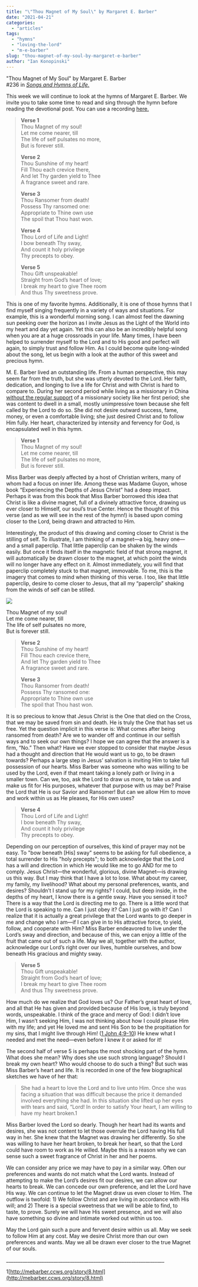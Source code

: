 ```yaml
---
title: "\"Thou Magnet of My Soul\" by Margaret E. Barber"
date: "2021-04-21"
categories: 
  - "articles"
tags: 
  - "hymns"
  - "loving-the-lord"
  - "m-e-barber"
slug: "thou-magnet-of-my-soul-by-margaret-e-barber"
author: "Ian Konopinski"
---
```


"Thou Magnet of My Soul" by Margaret E. Barber  
#236 in _[Songs and Hymns of Life.](https://www.asweetsavor.org/songs-hymns-of-life/)_

This week we will continue to look at the hymns of Margaret E. Barber. We invite you to take some time to read and sing through the hymn before reading the devotional post. You can use a recording [here.](https://www.hymnal.net/en/hymn/h/356)

> **Verse 1**  
> Thou Magnet of my soul!   
> Let me come nearer, till   
> The life of self pulsates no more,   
> But is forever still. 
> 
> **Verse 2**  
> Thou Sunshine of my heart!   
> Fill Thou each crevice there,   
> And let Thy garden yield to Thee   
> A fragrance sweet and rare. 
> 
> **Verse 3**  
> Thou Ransomer from death!   
> Possess Thy ransomed one:   
> Appropriate to Thine own use   
> The spoil that Thou hast won. 
> 
> **Verse 4**  
> Thou Lord of Life and Light!   
> I bow beneath Thy sway,   
> And count it holy privilege   
> Thy precepts to obey. 
> 
> **Verse 5**  
> Thou Gift unspeakable!   
> Straight from God’s heart of love;   
> I break my heart to give Thee room   
> And thus Thy sweetness prove.

This is one of my favorite hymns. Additionally, it is one of those hymns that I find myself singing frequently in a variety of ways and situations. For example, this is a wonderful morning song. I can almost feel the dawning sun peeking over the horizon as I invite Jesus as the Light of the World into my heart and day yet again. Yet this can also be an incredibly helpful song when you are at a huge crossroads in your life. Many times, I have been helped to surrender myself to the Lord and to His good and perfect will again, to simply trust and follow Him. As I could become quite long-winded about the song, let us begin with a look at the author of this sweet and precious hymn.

M. E. Barber lived an outstanding life. From a human perspective, this may seem far from the truth, but she was utterly devoted to the Lord. Her faith, dedication, and longing to live a life for Christ and with Christ is hard to compare to. During her second period while living as a missionary in China [without the regular support](https://heritage.asweetsavor.org/financial-support) of a missionary society like her first period; she was content to dwell in a small, mostly unimpressive town because she felt called by the Lord to do so. She did not desire outward success, fame, money, or even a comfortable living; she just desired Christ and to follow Him fully. Her heart, characterized by intensity and fervency for God, is encapsulated well in this hymn.

> **Verse 1**  
> Thou Magnet of my soul!   
> Let me come nearer, till   
> The life of self pulsates no more,   
> But is forever still. 

Miss Barber was deeply affected by a host of Christian writers, many of whom had a focus on inner life. Among these was Madame Guyon, whose book “Experiencing the Depths of Jesus Christ” had a deep impact. Perhaps it was from this book that Miss Barber borrowed this idea that Christ is like a divine magnet, full of a divinely attractive force, drawing us ever closer to Himself, our soul’s true Center. Hence the thought of this verse (and as we will see in the rest of the hymn!) is based upon coming closer to the Lord, being drawn and attracted to Him. 

Interestingly, the product of this drawing and coming closer to Christ is the stilling of self. To illustrate, I am thinking of a magnet—a big, heavy one—and a small paperclip. That little paperclip can be shaken by the winds easily. But once it finds itself in the magnetic field of that strong magnet, it will automatically be drawn closer to the magnet, at which point the winds will no longer have any effect on it. Almost immediately, you will find that paperclip completely stuck to that magnet, immovable. To me, this is the imagery that comes to mind when thinking of this verse. I too, like that little paperclip, desire to come closer to Jesus, that all my “paperclip” shaking from the winds of self can be stilled.

![](https://www.asweetsavor.org/wp-content/uploads/Thou-Magnet-of-My-Soul_Joyce-Chen-976x632.jpg)

Thou Magnet of my soul!   
Let me come nearer, till   
The life of self pulsates no more,   
But is forever still.

> **Verse 2**  
> Thou Sunshine of my heart!   
> Fill Thou each crevice there,   
> And let Thy garden yield to Thee   
> A fragrance sweet and rare. 
> 
> **Verse 3**  
> Thou Ransomer from death!   
> Possess Thy ransomed one:   
> Appropriate to Thine own use   
> The spoil that Thou hast won. 

It is so precious to know that Jesus Christ is the One that died on the Cross, that we may be saved from sin and death. He is truly the One that has set us free. Yet the question implicit in this verse is: What comes after being ransomed from death? Are we to wander off and continue in our selfish ways and to seek our own things? I hope we can agree that the answer is a firm, “No.” Then what? Have we ever stopped to consider that maybe Jesus had a thought and direction that He would want us to go, to be drawn towards? Perhaps a large step in Jesus’ salvation is inviting Him to take full possession of our hearts. Miss Barber was someone who was willing to be used by the Lord, even if that meant taking a lonely path or living in a smaller town. Can we, too, ask the Lord to draw us more, to take us and make us fit for His purposes, whatever that purpose with us may be? Praise the Lord that He is our Savior and Ransomer! But can we allow Him to move and work within us as He pleases, for His own uses?

> **Verse 4**  
> Thou Lord of Life and Light!   
> I bow beneath Thy sway,   
> And count it holy privilege   
> Thy precepts to obey. 

Depending on our perception of ourselves, this kind of prayer may not be easy. To "bow beneath \[His\] sway" seems to be asking for full obedience, a total surrender to His "holy precepts"; to both acknowledge that the Lord has a will and direction in which He would like me to go AND for me to comply. Jesus Christ—the wonderful, glorious, divine Magnet—is drawing us this way. But I may think that I have a lot to lose. What about my career, my family, my livelihood? What about my personal preferences, wants, and desires? Shouldn’t I stand up for my rights? I could, but deep inside, in the depths of my heart, I know there is a gentle sway. Have you sensed it too? There is a way that the Lord is directing me to go. There is a little word that the Lord is speaking to me. Can I just obey it? Can I just go with it? Can I realize that it is actually a great privilege that the Lord wants to go deeper in me and change who I am—if I can give in to His attractive force, to yield, follow, and cooperate with Him? Miss Barber endeavored to live under the Lord’s sway and direction, and because of this, we can enjoy a little of the fruit that came out of such a life. May we all, together with the author, acknowledge our Lord’s right over our lives, humble ourselves, and bow beneath His gracious and mighty sway.

> **Verse 5**  
> Thou Gift unspeakable!   
> Straight from God’s heart of love;   
> I break my heart to give Thee room   
> And thus Thy sweetness prove.

How much do we realize that God loves us? Our Father’s great heart of love, and all that He has given and provided because of His love, is truly beyond words, unspeakable. I think of the grace and mercy of God: I didn’t love Him, I wasn’t seeking Him, I was not thinking about how I could please Him with my life; and yet He loved me and sent His Son to be the propitiation for my sins, that I might live through Him! ([1 John 4:9-10](https://www.biblegateway.com/passage/?search=1+John+4%3A9-10&version=ESV)) He knew what I needed and met the need—even before I knew it or asked for it!

The second half of verse 5 is perhaps the most shocking part of the hymn. What does she mean? Why does she use such strong language? Should I break my own heart? Who would choose to do such a thing? But such was Miss Barber’s heart and life. It is recorded in one of the few biographical sketches we have of her that:

> She had a heart to love the Lord and to live unto Him. Once she was facing a situation that was difficult because the price it demanded involved everything she had. In this situation she lifted up her eyes with tears and said, “Lord! In order to satisfy Your heart, I am willing to have my heart broken.1

Miss Barber loved the Lord so dearly. Though her heart had its wants and desires, she was not content to let those overrule the Lord having His full way in her. She knew that the Magnet was drawing her differently. So she was willing to have her heart broken, to break her heart, so that the Lord could have room to work as He willed. Maybe this is a reason why we can sense such a sweet fragrance of Christ in her and her poems.

We can consider any price we may have to pay in a similar way. Often our preferences and wants do not match what the Lord wants. Instead of attempting to make the Lord’s desires fit our desires, we can allow our hearts to break. We can concede our own preference, and let the Lord have His way. We can continue to let the Magnet draw us even closer to Him. The outflow is twofold: 1) We follow Christ and are living in accordance with His will; and 2) There is a special sweetness that we will be able to find, to taste, to prove. Surely we will have His sweet presence, and we will also have something so divine and intimate worked out within us too.

May the Lord gain such a pure and fervent desire within us all. May we seek to follow Him at any cost. May we desire Christ more than our own preferences and wants. May we all be drawn ever closer to the true Magnet of our souls.

\_\_\_\_\_\_\_\_\_\_\_\_\_\_\_\_\_\_\_\_\_\_\_\_\_\_\_\_\_\_\_\_\_\_\_\_\_\_\_\_\_\_\_\_\_\_\_\_\_\_\_\_\_\_\_\_\_\_\_\_\_\_\_\_\_\_\_

1[http://mebarber.ccws.org/story/8.html](http://mebarber.ccws.org/story/8.html)
